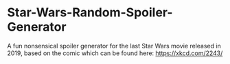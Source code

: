 # Star-Wars-Random-Spoiler-Generator
A fun nonsensical spoiler generator for the last Star Wars movie released in 2019, based on the comic which can be found here: https://xkcd.com/2243/
